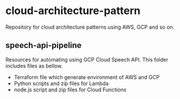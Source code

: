 # cloud-architecture-pattern
Repository for cloud architecture patterns using AWS, GCP and so on.

## speech-api-pipeline
Resources for automating using GCP Cloud Speech API.
This folder includes files as bellow.

* Terraform file which generate environment of AWS and GCP
* Python scripts and zip files for Lambda
* node.js script and zip files for Cloud Functions
